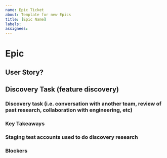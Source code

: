 ```yaml
---
name: Epic Ticket
about: Template for new Epics
title: [Epic Name]
labels: 
assignees:
---
```

<!-- Please fill out all of the relevant sections of this template. Please do not delete any areas of this template. The tickets can be updated as the sections are finished and any section that doesn't need to have info should be labeled as NA -->
# Epic
<!-- Goal of these tickets: Define whole features we're adding to the app as an epic. -->  

## User Story?
<!-- As a user of the VA mobile app, I want to use [...] feature in the app so that I can [...] -->  
## Discovery Task (feature discovery)
### Discovery task (i.e. conversation with another team, review of past research, collaboration with engineering, etc)
<!-- (i.e. conversation with another team, review of past research, collaboration with engineering, etc) --> 

### Key Takeaways
<!--What is the work? What did you find in discovery? What information do you now have that should drive Acceptability Criteria  --> 

### Staging test accounts used to do discovery research
<!-- indicate the accounts you used to get the data we need for design, engineering and QA -->

### Blockers 
<!--Is there anything that keeps us from finishing this feature? Lack of staging accounts? Are there ACs we can't define? Why? -->
